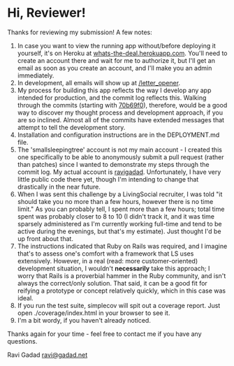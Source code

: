 # Hi, Reviewer!

Thanks for reviewing my submission!  A few notes:

1. In case you want to view the running app without/before deploying it yourself, it's on Heroku at [whats-the-deal.herokuapp.com](http://whats-the-deal.herokuapp.com).  You'll need to create an account there and wait for me to authorize it, but I'll get an email as soon as you create an account, and I'll make you an admin immediately.
1. In development, all emails will show up at [/letter_opener](http://localhost:3000/letter_opener).
1. My process for building this app reflects the way I develop any app intended for production, and the commit log reflects this.  Walking through the commits (starting with [70b69f0](https://github.com/smallsleepingtree/data-engineering/commit/70b69f07489a25b96be52c144ab1b6c2e63caadd)), therefore, would be a good way to discover my thought process and development approach, if you are so inclined.  Almost all of the commits have extended messages that attempt to tell the development story.
1. Installation and configuration instructions are in the DEPLOYMENT.md file.
1. The 'smallsleepingtree' account is not my main account - I created this one specifically to be able to anonymously submit a pull request (rather than patches) since I wanted to demonstrate my steps through the commit log.  My actual account is [ravigadad](https://github.com/ravigadad).  Unfortunately, I have very little public code there yet, though I'm intending to change that drastically in the near future.
1. When I was sent this challenge by a LivingSocial recruiter, I was told "it should take you no more than a few hours, however there is no time limit."  As you can probably tell, I spent more than a few hours; total time spent was probably closer to 8 to 10 (I didn't track it, and it was time sparsely administered as I'm currently working full-time and tend to be active during the evenings, but that's my estimate).  Just thought I'd be up front about that.
1. The instructions indicated that Ruby on Rails was required, and I imagine that's to assess one's comfort with a framework that LS uses extensively.  However, in a real (read: more customer-oriented) development situation, I wouldn't **necessarily** take this approach; I worry that Rails is a proverbial hammer in the Ruby community, and isn't always the correct/only solution.  That said, it can be a good fit for reifying a prototype or concept relatively quickly, which in this case was ideal.
1. If you run the test suite, simplecov will spit out a coverage report.  Just open ./coverage/index.html in your browser to see it.
1. I'm a bit wordy, if you haven't already noticed.

Thanks again for your time - feel free to contact me if you have any questions.

Ravi Gadad
ravi@gadad.net